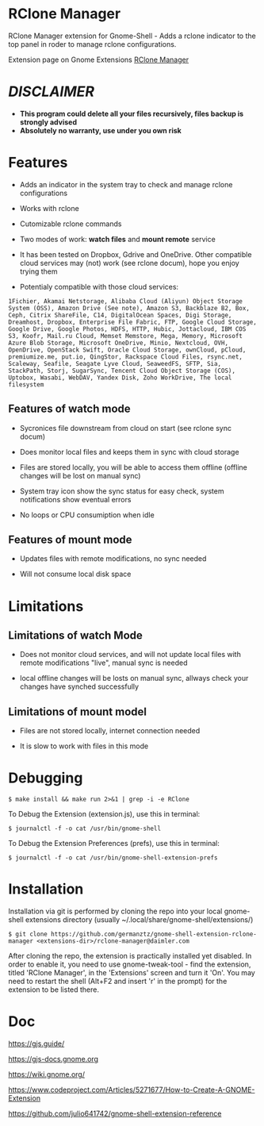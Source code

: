 RClone Manager
==============

RClone Manager extension for Gnome-Shell - Adds a rclone indicator to the top panel in roder to manage rclone configurations.

Extension page on Gnome Extensions [RClone Manager](https://extensions.gnome.org/extension/rclone-manager@daimler.com)

# **_DISCLAIMER_**

- **This program could delete all your files recursively, files backup is strongly advised**
- **Absolutely no warranty, use under you own risk**

# Features 

- Adds an indicator in the system tray to check and manage rclone configurations

- Works with rclone
- Cutomizable rclone commands
- Two modes of work: **watch files** and **mount remote** service
- It has been tested on Dropbox, Gdrive and OneDrive. Other compatible cloud services may (not) work (see rclone docum), hope you enjoy trying them
- Potentialy compatible with those cloud services: 

```
1Fichier, Akamai Netstorage, Alibaba Cloud (Aliyun) Object Storage System (OSS), Amazon Drive (See note), Amazon S3, Backblaze B2, Box, Ceph, Citrix ShareFile, C14, DigitalOcean Spaces, Digi Storage, Dreamhost, Dropbox, Enterprise File Fabric, FTP, Google Cloud Storage, Google Drive, Google Photos, HDFS, HTTP, Hubic, Jottacloud, IBM COS S3, Koofr, Mail.ru Cloud, Memset Memstore, Mega, Memory, Microsoft Azure Blob Storage, Microsoft OneDrive, Minio, Nextcloud, OVH, OpenDrive, OpenStack Swift, Oracle Cloud Storage, ownCloud, pCloud, premiumize.me, put.io, QingStor, Rackspace Cloud Files, rsync.net, Scaleway, Seafile, Seagate Lyve Cloud, SeaweedFS, SFTP, Sia, StackPath, Storj, SugarSync, Tencent Cloud Object Storage (COS), Uptobox, Wasabi, WebDAV, Yandex Disk, Zoho WorkDrive, The local filesystem 
```

## Features of watch mode

- Sycronices file downstream from cloud on start (see rclone sync docum)

- Does monitor local files and keeps them in sync with cloud storage
- Files are stored locally, you will be able to access them offline (offline changes will be lost on manual sync)
- System tray icon show the sync status for easy check, system notifications show eventual errors
- No loops or CPU consumiption when idle

## Features of mount mode

- Updates files with remote modifications, no sync needed

- Will not consume local disk space

# Limitations

## Limitations of watch Mode

- Does not monitor cloud services, and will not update local files with remote modifications "live", manual sync is needed

- local offline changes will be losts on manual sync, allways check your changes have synched successfully

## Limitations of mount model

- Files are not stored locally, internet connection needed

- It is slow to work with files in this mode

# Debugging

    $ make install && make run 2>&1 | grep -i -e RClone

To Debug the Extension (extension.js), use this in terminal:

    $ journalctl -f -o cat /usr/bin/gnome-shell

To Debug the Extension Preferences (prefs), use this in terminal:

    $ journalctl -f -o cat /usr/bin/gnome-shell-extension-prefs

# Installation

Installation via git is performed by cloning the repo into your local gnome-shell extensions directory (usually ~/.local/share/gnome-shell/extensions/)

    $ git clone https://github.com/germanztz/gnome-shell-extension-rclone-manager <extensions-dir>/rclone-manager@daimler.com

After cloning the repo, the extension is practically installed yet disabled. In
order to enable it, you need to use gnome-tweak-tool - find the extension,
titled 'RClone Manager', in the 'Extensions' screen and turn it 'On'.
You may need to restart the shell (Alt+F2 and insert 'r' in the prompt) for the
extension to be listed there.

# Doc

https://gjs.guide/

https://gjs-docs.gnome.org

https://wiki.gnome.org/

https://www.codeproject.com/Articles/5271677/How-to-Create-A-GNOME-Extension

https://github.com/julio641742/gnome-shell-extension-reference

